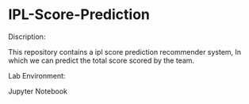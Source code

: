 # IPL-Score-Prediction

Discription:

This repository contains a ipl score prediction recommender system, In which we can predict the total score scored by the team.

Lab Environment:

Jupyter Notebook

